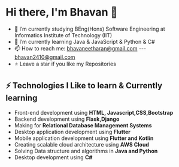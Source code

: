 # Hi there, I'm Bhavan 👋

  - 🔭 I’m currently studying BEng(Hons) Software Engineering at Informatics Institute of Technology (IIT)
  - 🌱 I’m currently learning Java & JavaScript & Python & C# 
  - 📫 How to reach me: bhavaneetharan@gmail.com   --- bhavan2410@gmail.com
  - ⭐ Leave a star if you like my Repositories


## ⚡ Technologies I Like to learn & Currently learning

- Front-end development using **HTML, Javascript,CSS,Bootstrap**
- Backend development using **Flask,Django**
- Making for **Relational Database Management Systems**
- Desktop application development using **Flutter**
- Mobile application development using **Flutter and Kotlin**
- Creating scalable cloud architecture using **AWS Cloud**
- Solving Data structure and algorithms in **Java and Python**
- Desktop development using **C#**
